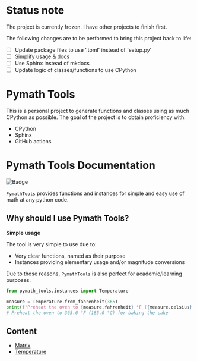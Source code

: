 # Status note

The project is currently frozen. I have other projects to finish first.

The following changes are to be performed to bring this project back to life:

- [ ] Update package files to use '.toml' instead of 'setup.py'
- [ ] Simplify usage & docs
- [ ] Use Sphinx instead of mkdocs
- [ ] Update logic of classes/functions to use CPython

# Pymath Tools

This is a personal project to generate functions and classes using as much CPython as possible.
The goal of the project is to obtain proficiency with:

- CPython
- Sphinx
- GitHub actions

# Pymath Tools Documentation

![Badge](https://github.com/Jtachan/PyMathTools/actions/workflows/unittests.yml/badge.svg)

`PymathTools` provides functions and instances for simple and easy use of math at any python code.

## Why should I use Pymath Tools?

**Simple usage**

The tool is very simple to use due to:
* Very clear functions, named as their purpose
* Instances providing elementary usage and/or magnitude conversions

Due to those reasons, `PymathTools` is also perfect for academic/learning purposes.

```python
from pymath_tools.instances import Temperature

measure = Temperature.from_fahrenheit(365)
print(f"Preheat the oven to {measure.fahrenheit} °F ({measure.celsius} °C) for baking the cake")
# Preheat the oven to 365.0 °F (185.0 °C) for baking the cake
```

## Content

* [Matrix](matrix.md)
* [Temperature](temperature.md)
